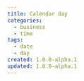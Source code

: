 ```yaml
---
title: Calendar day
categories:
  - business
  - time
tags:
  - date
  - day
created: 1.0.0-alpha.1
updated: 1.0.0-alpha.1
---
```

